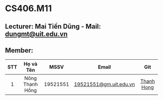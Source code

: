 # CS406.M11

## Lecturer: Mai Tiến Dũng - Mail: dungmt@uit.edu.vn
## Member:
| STT | Họ và Tên | MSSV | Email | Git |
|:-----:|:-----------:|:------:|:-------:|:-----:|
|  1  | Nông Thanh Hồng | 19521551 | 19521551@gm.uit.edu.vn | [Thanh Hong](https://github.com/nongthanhong/)|
